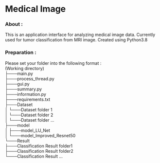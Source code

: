 # Medical Image

### About : <br/>
This is an application interface for analyzing medical image data. Currently used for tumor classification from MRI image. Created using Python3.8


### Preparation :<br/>
Please set your folder into the following format :<br/>
(Working directory)<br/>
├───main.py<br/>
├───process_thread.py<br/>
├───gui.py<br/>
├───summary.py<br/>
├───information.py<br/>
├───requirements.txt<br/>
├───Dataset<br/>
│   └───Dataset folder 1<br/>
│   └───Dataset folder 2<br/>
│   └───Dataset folder ...<br/>
├───model<br/>
│   ├───model_LU_Net<br/>
│   └───model_Improved_Resnet50<br/>
└───Result<br/>
      ├───Classification Result folder1<br/>
      ├───Classification Result folder2<br/>
      └───Classification Result ...<br/>

